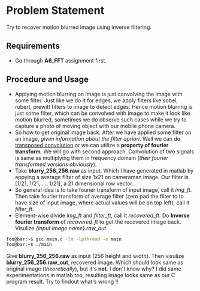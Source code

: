 # Problem Statement
Try to recover motion blurred image using inverse filtering.

## Requirements
* Go through **A6_FFT** assignment first.

## Procedure and Usage
* Applying motion blurring on image is just convolving the image with some filter. Just like we do it for edges, we apply filters like sobel, robert, prewitt filters to image to detect edges. Hence motion blurring is just some filter, which can be convolved with image to make it look like motion blurred, sometimes we do observe such cases while we try to capture a photo of moving object with our mobile phone camera.
* So how to get original image back. After we have applied some filter on an image, *given information about the filter apriori*. Well we can do [transposed convolution](https://github.com/naokishibuya/deep-learning/blob/master/python/transposed_convolution.ipynb) or we can utilize a **property of fourier transform**. We will go with second approach. Convolution of two signals is same as multiplying them in frequency domain (*their fourier transformed versions obviously*). 
* Take **blurry_256_256.raw** as input. Which I have generated in matlab by appying a average filter of size 1x21 on cameraman image. Our filter is [1/21, 1/21, ..., 1/21], a 21 dimensional row vector.
* So general idea is to take fourier transform of input image, call it *img_ft*. Then take fourier transform of average filter (zero pad the filter to to have size of input image, where actual values will be on top left), call it *filter_ft*.
* Element-wise divide *img_ft* and *filter_ft*, call it *recovered_ft*. Do **Inverse fourier transform** of *recovered_ft* to get the recovered image back. Visulize *{input image name}.raw_out*.

```bash
foo@bar:~$ gcc main.c -lm -lpthread -o main
foo@bar:~$ ./main
```
Give **blurry_256_256.raw** as input (256 height and width). Then visulize **blurry_256_256.raw_out**, recovered image. Which should look same as original image (*theoretically*), but it's **not**. I don't know why? I did same experimentations in matlab too, resulting image looks same as our C program result. Try to findout what's wrong !!
